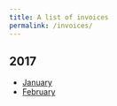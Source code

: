 ```yaml
---
title: A list of invoices
permalink: /invoices/
---
```


## 2017

- [January](http://perispomeni.club/users/tsangiotis/invoices/2017jan.pdf)
- [February](http://perispomeni.club/users/tsangiotis/invoices/2017feb.pdf)

